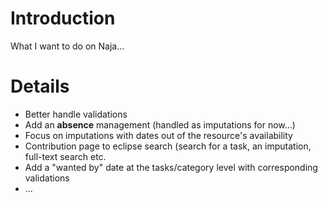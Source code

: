 # Introduction #

What I want to do on Naja...


# Details #

  * Better handle validations
  * Add an **absence** management (handled as imputations for now...)
  * Focus on imputations with dates out of the resource's availability
  * Contribution page to eclipse search (search for a task, an imputation, full-text search etc.
  * Add a "wanted by" date at the tasks/category level with corresponding validations
  * ...